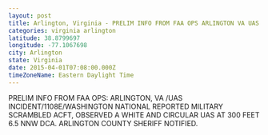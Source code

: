 ```yaml
---
layout: post
title: Arlington, Virginia - PRELIM INFO FROM FAA OPS ARLINGTON VA UAS INCIDENT 1108E WASHINGTON NATIONAL REPORTED MILITARY SCRAMBLED
categories: virginia arlington
latitude: 38.8799697
longitude: -77.1067698
city: Arlington
state: Virginia
date: 2015-04-01T07:08:00.000Z
timeZoneName: Eastern Daylight Time
---
```


PRELIM INFO FROM FAA OPS: ARLINGTON, VA /UAS INCIDENT/1108E/WASHINGTON NATIONAL REPORTED MILITARY SCRAMBLED ACFT, OBSERVED A WHITE AND CIRCULAR UAS AT 300 FEET 6.5 NNW DCA. ARLINGTON COUNTY SHERIFF NOTIFIED.